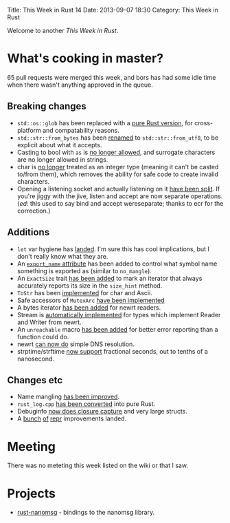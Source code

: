 Title: This Week in Rust 14
Date: 2013-09-07 18:30
Category: This Week in Rust

Welcome to another *This Week in Rust*.

<!-- more -->

# What's cooking in master?

65 pull requests were merged this week, and bors has had some idle time when
there wasn't anything approved in the queue.

## Breaking changes

- `std::os::glob` has been replaced with a [pure Rust
  version](https://github.com/mozilla/rust/pull/8914), for cross-platform and
  compatability reasons.
- `std::str::from_bytes` has been
  [renamed](https://github.com/mozilla/rust/pull/8997) to
  `std::str::from_utf8`, to be explicit about what it accepts.
- Casting to bool with `as` is [no longer
  allowed](https://github.com/mozilla/rust/pull/8980), and surrogate
  characters are no longer allowed in strings.
- char is [no longer](https://github.com/mozilla/rust/pull/8974) treated as an
  integer type (meaning it can't be casted to/from them), which removes the
  ability for safe code to create invalid characters.
- Opening a listening socket and actually listening on it [have been
  split](https://github.com/mozilla/rust/pull/8954). If you're jiggy with the
  jive, listen and accept are now separate operations. (*ed*: this used to say
  bind and accept wereseparate; thanks to ecr for the correction.)

## Additions

- `let` var hygiene has [landed](https://github.com/mozilla/rust/pull/9026).
  I'm sure this has cool implications, but I don't really know what they are.
- An [`export_name` attribute](https://github.com/mozilla/rust/pull/8903) has
  been added to control what symbol name something is exported as (similar to
  `no_mangle`).
- An `ExactSize` trait [has been
  added](https://github.com/mozilla/rust/pull/8884) to mark an iterator that
  always accurately reports its size in the `size_hint` method.
- `ToStr` has been [implemented](https://github.com/mozilla/rust/pull/8960)
  for char and Ascii.
- Safe accessors of `MutexArc` [have been
  implemented](https://github.com/mozilla/rust/pull/8966)
- A bytes iterator [has been added](https://github.com/mozilla/rust/pull/8935)
  for newrt readers.
- Stream is [automatically
  implemented](https://github.com/mozilla/rust/pull/8984) for types which
  implement Reader and Writer from newrt.
- An `unreachable` macro [has been
  added](https://github.com/mozilla/rust/pull/8992) for better error reporting
  than a function could do.
- newrt [can now do](https://github.com/mozilla/rust/pull/9000) simple DNS
  resolution.
- strptime/strftime [now support](https://github.com/mozilla/rust/pull/9016)
  fractional seconds, out to tenths of a nanosecond.

## Changes etc

- Name mangling [has been
  improved](https://github.com/mozilla/rust/pull/8875).
- `rust_log.cpp` [has been
  converted](https://github.com/mozilla/rust/pull/8880) into pure Rust.
- Debuginfo [now does closure
  capture](https://github.com/mozilla/rust/pull/8855) and very large structs.
- A [bunch](https://github.com/mozilla/rust/pull/8947)
  [of](https://github.com/mozilla/rust/pull/8927)
  [repr](https://github.com/mozilla/rust/pull/8928) improvements landed.

# Meeting

There was no meteting this week listed on the wiki or that I saw.

# Projects

- [rust-nanomsg](https://github.com/glycerine/rust-nanomsg) - bindings to the
  nanomsg library.
